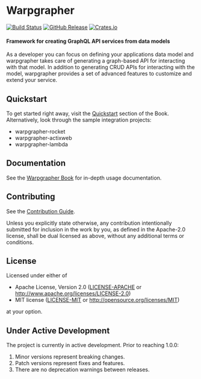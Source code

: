 # Warpgrapher
[![Build Status](https://github.com/warpforge/warpgrapher/workflows/Test/badge.svg)](https://github.com/warpforge/warpgrapher/actions?query=workflow%3A%22Test%22+branch%3Amaster)
[![GitHub Release](https://img.shields.io/github/release/warpforge/warpgrapher.svg?style=flat)](https://github.com/warpforge/warpgrapher/releases/tag/v0.2.0)
[![Crates.io](https://img.shields.io/crates/v/warpgrapher.svg)](https://crates.io/crates/warpgrapher)

#### Framework for creating GraphQL API services from data models 

As a developer you can focus on defining your applications data model and warpgrapher takes care of generating a graph-based API for interacting with that model. In addition to generating CRUD APIs for interacting with the model, warpgrapher provides a set of advanced features to customize and extend your service. 

## Quickstart

To get started right away, visit the [Quickstart](https://warpforge.github.io/warpgrapher/quickstart) section of the Book. Alternatively, look through the sample integration projects:

* warpgrapher-rocket
* warpgrapher-actixweb
* warpgrapher-lambda

## Documentation

See the [Warpgrapher Book](https://warpforge.github.io/warpgrapher/) for in-depth usage documentation. 

## Contributing

See the [Contribution Guide](https://github.com/warpforge/warpgrapher/blob/master/CONTRIBUTING.md). 

Unless you explicitly state otherwise, any contribution intentionally submitted
for inclusion in the work by you, as defined in the Apache-2.0 license, shall be
dual licensed as above, without any additional terms or conditions.

## License

Licensed under either of

 * Apache License, Version 2.0
   ([LICENSE-APACHE](LICENSE-APACHE) or http://www.apache.org/licenses/LICENSE-2.0)
 * MIT license
   ([LICENSE-MIT](LICENSE-MIT) or http://opensource.org/licenses/MIT)

at your option.

## Under Active Development

The project is currently in active development. Prior to reaching 1.0.0:

1. Minor versions represent breaking changes.
2. Patch versions represent fixes and features.
3. There are no deprecation warnings between releases.